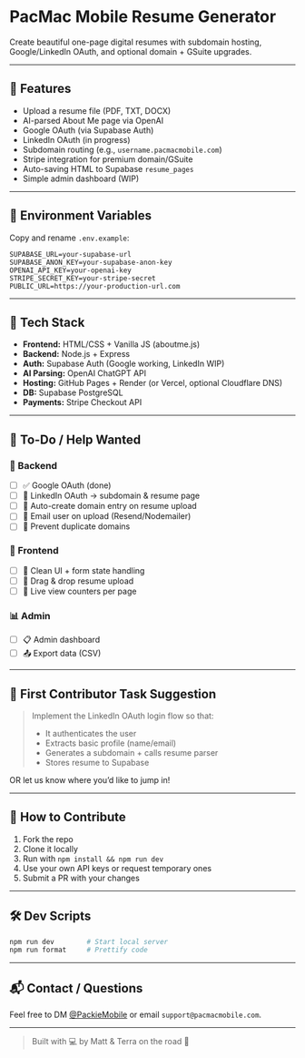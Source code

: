 # PacMac Mobile Resume Generator

Create beautiful one-page digital resumes with subdomain hosting, Google/LinkedIn OAuth, and optional domain + GSuite upgrades.

---

## 🚀 Features

- Upload a resume file (PDF, TXT, DOCX)
- AI-parsed About Me page via OpenAI
- Google OAuth (via Supabase Auth)
- LinkedIn OAuth (in progress)
- Subdomain routing (e.g., `username.pacmacmobile.com`)
- Stripe integration for premium domain/GSuite
- Auto-saving HTML to Supabase `resume_pages`
- Simple admin dashboard (WIP)

---

## 🔑 Environment Variables

Copy and rename `.env.example`:

```env
SUPABASE_URL=your-supabase-url
SUPABASE_ANON_KEY=your-supabase-anon-key
OPENAI_API_KEY=your-openai-key
STRIPE_SECRET_KEY=your-stripe-secret
PUBLIC_URL=https://your-production-url.com
```

---

## 🧠 Tech Stack

- **Frontend:** HTML/CSS + Vanilla JS (aboutme.js)
- **Backend:** Node.js + Express
- **Auth:** Supabase Auth (Google working, LinkedIn WIP)
- **AI Parsing:** OpenAI ChatGPT API
- **Hosting:** GitHub Pages + Render (or Vercel, optional Cloudflare DNS)
- **DB:** Supabase PostgreSQL
- **Payments:** Stripe Checkout API

---

## 📌 To-Do / Help Wanted

### 🔧 Backend
- [ ] ✅ Google OAuth (done)
- [ ] 🔄 LinkedIn OAuth → subdomain & resume page
- [ ] 💾 Auto-create domain entry on resume upload
- [ ] 📧 Email user on upload (Resend/Nodemailer)
- [ ] 🚫 Prevent duplicate domains

### 🎨 Frontend
- [ ] 💅 Clean UI + form state handling
- [ ] 📁 Drag & drop resume upload
- [ ] 🔗 Live view counters per page

### 📊 Admin
- [ ] 📋 Admin dashboard
- [ ] 📤 Export data (CSV)

---

## 🧪 First Contributor Task Suggestion

> Implement the LinkedIn OAuth login flow so that:
> - It authenticates the user
> - Extracts basic profile (name/email)
> - Generates a subdomain + calls resume parser
> - Stores resume to Supabase

OR let us know where you’d like to jump in!

---

## 🤝 How to Contribute

1. Fork the repo
2. Clone it locally
3. Run with `npm install && npm run dev`
4. Use your own API keys or request temporary ones
5. Submit a PR with your changes

---

## 🛠 Dev Scripts

```bash
npm run dev        # Start local server
npm run format     # Prettify code
```

---

## 📬 Contact / Questions

Feel free to DM [@PackieMobile](https://www.reddit.com/user/PackieMobile) or email `support@pacmacmobile.com`.

---

> Built with 💻 by Matt & Terra on the road 🚐
